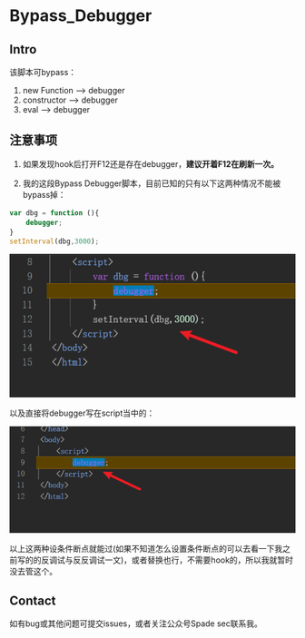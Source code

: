 # Bypass_Debugger

## Intro

该脚本可bypass：

1. new Function --> debugger
2. constructor --> debugger
3. eval --> debugger

## 注意事项

1. 如果发现hook后打开F12还是存在debugger，**建议开着F12在刷新一次。**

2. 我的这段Bypass Debugger脚本，目前已知的只有以下这两种情况不能被bypass掉：
```js
var dbg = function (){
    debugger;
}
setInterval(dbg,3000);
```
![1733639165304](image/README/1733639165304.png)

以及直接将debugger写在script当中的：

![1733639172782](image/README/1733639172782.png)

以上这两种设条件断点就能过(如果不知道怎么设置条件断点的可以去看一下我之前写的的反调试与反反调试一文)，或者替换也行，不需要hook的，所以我就暂时没去管这个。

## Contact

如有bug或其他问题可提交issues，或者关注公众号Spade sec联系我。
